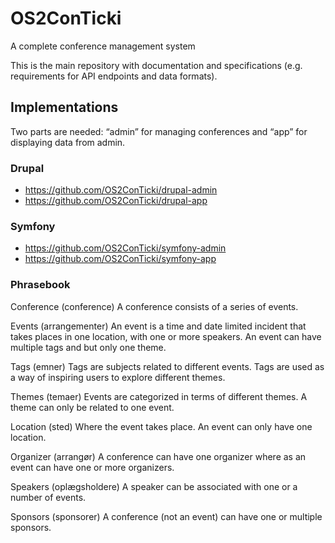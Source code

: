 # OS2ConTicki

A complete conference management system

This is the main repository with documentation and specifications (e.g. requirements for API endpoints and data formats).

## Implementations

Two parts are needed: “admin” for managing conferences and “app” for displaying data from admin. 

### Drupal

* https://github.com/OS2ConTicki/drupal-admin
* https://github.com/OS2ConTicki/drupal-app

### Symfony

* https://github.com/OS2ConTicki/symfony-admin
* https://github.com/OS2ConTicki/symfony-app

### Phrasebook

Conference (conference)
A conference consists of a series of events.

Events (arrangementer)
An event is a time and date limited incident that takes places in one location, with one or more speakers. An event can have multiple tags and but only one theme.

Tags (emner)
Tags are subjects related to different events. Tags are used as a way of inspiring users to explore different themes.

Themes (temaer)
Events are categorized in terms of different themes. A theme can only be related to one event.

Location (sted)
Where the event takes place. An event can only have one location.

Organizer (arrangør)
A conference can have one organizer where as an event can have one or more organizers.

Speakers (oplægsholdere)
A speaker can be associated with one or a number of events.

Sponsors (sponsorer)
A conference (not an event) can have one or multiple sponsors.
